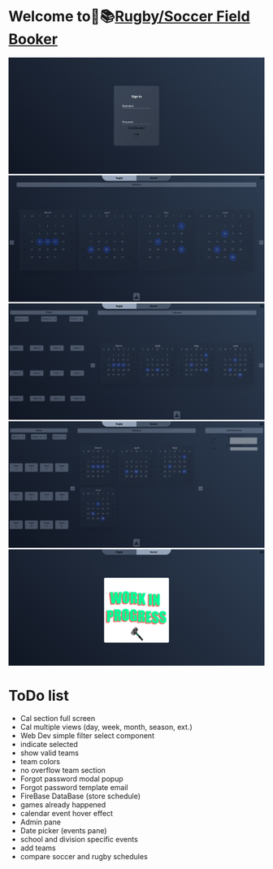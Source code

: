# Welcome to🏉📚[Rugby/Soccer Field Booker](https://fieldbooker.netlify.app)

![basics](./assets/images/screenshot.png)
![basics](./assets/images/screenshot1.png)
![basics](./assets/images/screenshot2.png)
![basics](./assets/images/screenshot3.png)
![basics](./assets/images/screenshot4.png)

# ToDo list
- Cal section full screen
- Cal multiple views (day, week, month, season, ext.)
- Web Dev simple filter select component
- indicate selected
- show valid teams
- team colors
- no overflow team section
- Forgot password modal popup
- Forgot password template email
- FireBase DataBase (store schedule)
- games already happened
- calendar event hover effect
- Admin pane 
- Date picker (events pane)
- school and division specific events 
- add teams 
- compare soccer and rugby schedules
